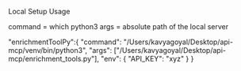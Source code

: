 Local Setup Usage

command = which python3
args = absolute path of the local server


"enrichmentToolPy":{
  "command": "/Users/kavyagoyal/Desktop/api-mcp/venv/bin/python3", 
  "args": ["/Users/kavyagoyal/Desktop/api-mcp/enrichment_tools.py"],
  "env": {
    "API_KEY": "xyz"
  }
}
